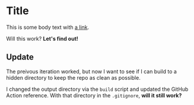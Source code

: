 # Title

This is some body text with [a link](https://seanmcp.com).

Will this work? **Let's find out!**

## Update

The preivous iteration worked, but now I want to see if I can build to a hidden directory to keep the repo as clean as possible.

I changed the output directory via the `build` script and updated the GitHub Action reference. With that directory in the `.gitignore`, **will it still work?**

